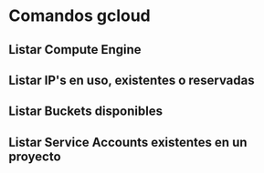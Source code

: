 # Comandos gcloud

## Listar Compute Engine

## Listar IP's en uso, existentes o reservadas

## Listar Buckets disponibles

## Listar Service Accounts existentes en un proyecto









